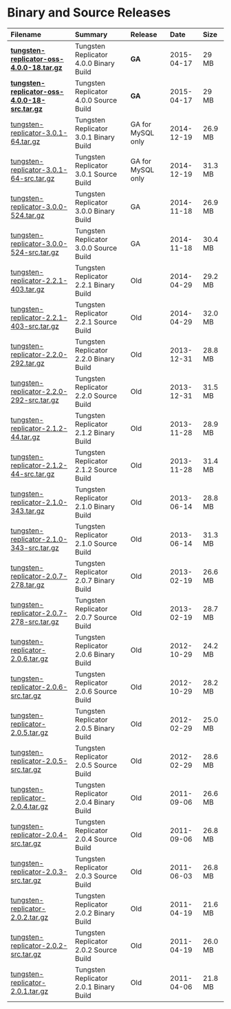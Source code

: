# Binary and Source Releases #

| **Filename** | **Summary** | **Release** | **Date** | **Size** |
|:-------------|:------------|:------------|:---------|:---------|
| **[tungsten-replicator-oss-4.0.0-18.tar.gz](http://downloads.tungsten-replicator.org/download.php?file=tungsten-replicator-oss-4.0.0-18.tar.gz)** | Tungsten Replicator 4.0.0  Binary Build  | **GA**      | 2015-04-17 | 29 MB    |
| **[tungsten-replicator-oss-4.0.0-18-src.tar.gz](http://downloads.tungsten-replicator.org/download.php?file=tungsten-replicator-oss-4.0.0-18-src.tar.gz)** |Tungsten Replicator 4.0.0 Source Build  | **GA**      | 2015-04-17 | 29 MB    |
| [tungsten-replicator-3.0.1-64.tar.gz](http://downloads.tungsten-replicator.org/download.php?file=tungsten-replicator-3.0.1-64.tar.gz) | Tungsten Replicator 3.0.1 Binary Build  | GA for MySQL only | 2014-12-19 | 26.9 MB  |
| [tungsten-replicator-3.0.1-64-src.tar.gz](http://downloads.tungsten-replicator.org/download.php?file=tungsten-replicator-3.0.1-64-src.tar.gz) | Tungsten Replicator 3.0.1 Source Build  | GA for MySQL only | 2014-12-19 | 31.3 MB  |
| [tungsten-replicator-3.0.0-524.tar.gz](http://downloads.tungsten-replicator.org/download.php?file=tungsten-replicator-3.0.0-524.tar.gz) | Tungsten Replicator 3.0.0 Binary Build  | GA          | 2014-11-18 | 26.9 MB  |
| [tungsten-replicator-3.0.0-524-src.tar.gz](http://downloads.tungsten-replicator.org/download.php?file=tungsten-replicator-3.0.0-524-src.tar.gz) | Tungsten Replicator 3.0.0 Source Build  | GA          | 2014-11-18 | 30.4 MB  |
| [tungsten-replicator-2.2.1-403.tar.gz](http://downloads.tungsten-replicator.org/download.php?file=tungsten-replicator-2.2.1-403.tar.gz)         | Tungsten Replicator 2.2.1 Binary Build  | Old         | 2014-04-29 | 29.2 MB  |
| [tungsten-replicator-2.2.1-403-src.tar.gz](http://downloads.tungsten-replicator.org/download.php?file=tungsten-replicator-2.2.1-403-src.tar.gz) | Tungsten Replicator 2.2.1 Source Build  | Old         | 2014-04-29 | 32.0 MB  |
| [tungsten-replicator-2.2.0-292.tar.gz](http://tungsten-replicator.googlecode.com/files/tungsten-replicator-2.2.0-292.tar.gz)         | Tungsten Replicator 2.2.0 Binary Build  | Old         | 2013-12-31 | 28.8 MB  |
| [tungsten-replicator-2.2.0-292-src.tar.gz](http://tungsten-replicator.googlecode.com/files/tungsten-replicator-2.2.0-292-src.tar.gz) | Tungsten Replicator 2.2.0 Source Build  | Old         | 2013-12-31 | 31.5 MB  |
| [tungsten-replicator-2.1.2-44.tar.gz](http://tungsten-replicator.googlecode.com/files/tungsten-replicator-2.1.2-44.tar.gz)           | Tungsten Replicator 2.1.2 Binary Build  | Old         | 2013-11-28 | 28.9 MB  |
| [tungsten-replicator-2.1.2-44-src.tar.gz](http://downloads.tungsten-replicator.org/download.php?file=tungsten-replicator-2.1.2-44-src.tar.gz)   | Tungsten Replicator 2.1.2 Source Build  | Old         | 2013-11-28 | 31.4 MB  |
| [tungsten-replicator-2.1.0-343.tar.gz](http://tungsten-replicator.googlecode.com/files/tungsten-replicator-2.1.2-30.tar.gz)          | Tungsten Replicator 2.1.0 Binary Build  | Old         | 2013-06-14 | 28.8 MB  |
| [tungsten-replicator-2.1.0-343-src.tar.gz](http://tungsten-replicator.googlecode.com/files/tungsten-replicator-2.1.0-343-src.tar.gz) | Tungsten Replicator 2.1.0 Source Build  | Old         | 2013-06-14 | 31.3 MB  |
| [tungsten-replicator-2.0.7-278.tar.gz](http://tungsten-replicator.googlecode.com/files/tungsten-replicator-2.0.7-278.tar.gz)         | Tungsten Replicator 2.0.7 Binary Build  | Old         | 2013-02-19 | 26.6 MB  |
| [tungsten-replicator-2.0.7-278-src.tar.gz](http://tungsten-replicator.googlecode.com/files/tungsten-replicator-2.0.7-278-src.tar.gz) | Tungsten Replicator 2.0.7 Source Build  | Old         | 2013-02-19 | 28.7 MB  |
| [tungsten-replicator-2.0.6.tar.gz](http://tungsten-replicator.googlecode.com/files/tungsten-replicator-2.0.6.tar.gz)                 | Tungsten Replicator 2.0.6 Binary Build  | Old         | 2012-10-29 | 24.2 MB  |
| [tungsten-replicator-2.0.6-src.tar.gz](http://tungsten-replicator.googlecode.com/files/tungsten-replicator-2.0.6-src.tar.gz)         | Tungsten Replicator 2.0.6 Source Build  | Old         | 2012-10-29 | 28.2 MB  |
| [tungsten-replicator-2.0.5.tar.gz](http://tungsten-replicator.googlecode.com/files/tungsten-replicator-2.0.5.tar.gz)                 | Tungsten Replicator 2.0.5 Binary Build  | Old         | 2012-02-29 | 25.0 MB  |
| [tungsten-replicator-2.0.5-src.tar.gz](http://tungsten-replicator.googlecode.com/files/tungsten-replicator-2.0.5-src.tar.gz)         | Tungsten Replicator 2.0.5 Source Build  | Old         | 2012-02-29 | 28.6 MB  |
| [tungsten-replicator-2.0.4.tar.gz](http://tungsten-replicator.googlecode.com/files/tungsten-replicator-2.0.4.tar.gz)                 | Tungsten Replicator 2.0.4 Binary Build  | Old         | 2011-09-06 | 26.6 MB  |
| [tungsten-replicator-2.0.4-src.tar.gz](http://tungsten-replicator.googlecode.com/files/tungsten-replicator-2.0.4-src.tar.gz)         | Tungsten Replicator 2.0.4 Source Build  | Old         | 2011-09-06 | 26.8 MB  |
| [tungsten-replicator-2.0.3-src.tar.gz](http://tungsten-replicator.googlecode.com/files/tungsten-replicator-2.0.3-src.tar.gz)         | Tungsten Replicator 2.0.3 Source Build  | Old         | 2011-06-03 | 26.8 MB  |
| [tungsten-replicator-2.0.2.tar.gz](http://tungsten-replicator.googlecode.com/files/tungsten-replicator-2.0.2.tar.gz)                 | Tungsten Replicator 2.0.2 Binary Build  | Old         | 2011-04-19 | 21.6 MB  |
| [tungsten-replicator-2.0.2-src.tar.gz](http://tungsten-replicator.googlecode.com/files/tungsten-replicator-2.0.2-src.tar.gz)         | Tungsten Replicator 2.0.2 Source Build  | Old         | 2011-04-19 | 26.0 MB  |
| [tungsten-replicator-2.0.1.tar.gz](http://tungsten-replicator.googlecode.com/files/tungsten-replicator-2.0.1.tar.gz)                 | Tungsten Replicator 2.0.1 Binary Build  | Old         | 2011-04-06 | 21.8 MB  |